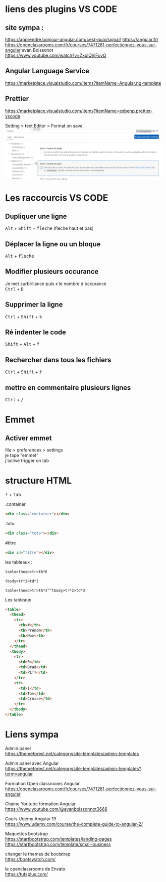 # liens des plugins VS CODE

## site sympa :
https://apprendre.bonjour-angular.com/cest-quoi/signal/
https://angular.fr/
https://openclassrooms.com/fr/courses/7471281-perfectionnez-vous-sur-angular
evan Boissonot  
https://www.youtube.com/watch?v=ZxulQhIFuvQ

## Angular Language Service

https://marketplace.visualstudio.com/items?itemName=Angular.ng-template

## Prettier

https://marketplace.visualstudio.com/items?itemName=esbenp.prettier-vscode

Setting > text Editor > Format on save  
<img src="./img/prettier.png" width="600">

# Les raccourcis VS CODE

## Dupliquer une ligne

<kbd>Alt</kbd> + <kbd>Shift</kbd> + <kbd>fleche</kbd> (fleche haut et bas)

## Déplacer la ligne ou un bloque

<kbd>Alt</kbd> + <kbd>fleche</kbd>

## Modifier plusieurs occurance

Je met surbrillance puis x le nombre d'occurance  
<kbd>Ctrl</kbd> + <kbd>D</kbd>

## Supprimer la ligne

<kbd>Ctrl</kbd> + <kbd>Shift</kbd> + <kbd>k</kbd>

## Ré indenter le code

<kbd>Shift</kbd> + <kbd>Alt</kbd> + <kbd>f</kbd>

## Rechercher dans tous les fichiers

<kbd>Ctrl</kbd> + <kbd>Shift</kbd> + <kbd>f</kbd>

## mettre en commentaire plusieurs lignes

<kbd>Ctrl</kbd> + <kbd>/</kbd>

# Emmet

## Activer emmet

file > preferences > settings  
je tape "emmet"  
j'active trigger on tab

# structure HTML

<kbd>!</kbd> + <kbd>tab</kbd>

.container

```html
<div class="container"></div>
```

.toto

```html
<div class="toto"></div>
```

#titre

```html
<div id="titre"></div>
```

les tableaux :

```
table>thead>tr>th*6
```

```
tbody>tr*2>td*3
```

```
table>thead>tr>th*3^^tbody>tr*2>td*3
```

Les tableaux

```html
<table>
  <thead>
    <tr>
      <th>#</th>
      <th>Prénom</th>
      <th>Nom</th>
    </tr>
  </thead>
  <tbody>
    <tr>
      <td>0</td>
      <td>Brad</td>
      <td>PITT</td>
    </tr>
    <tr>
      <td>1</td>
      <td>Tom</td>
      <td>Cruise</td>
    </tr>
  </tbody>
</table>
```

# Liens sympa

Admin panel  
https://themeforest.net/category/site-templates/admin-templates

Admin panel avec Angular  
https://themeforest.net/category/site-templates/admin-templates?term=angular

Formation Open classrooms Angular  
https://openclassrooms.com/fr/courses/7471281-perfectionnez-vous-sur-angular

Chaine Youtube formation Angular  
https://www.youtube.com/@evanboissonnot3668

Cours Udemy Angular 19  
https://www.udemy.com/course/the-complete-guide-to-angular-2/

Maquettes bootstrap  
https://startbootstrap.com/templates/landing-pages  
https://startbootstrap.com/template/small-business

changer le themes de bootstrap  
https://bootswatch.com/

le openclassrooms de Envato  
https://tutsplus.com/
